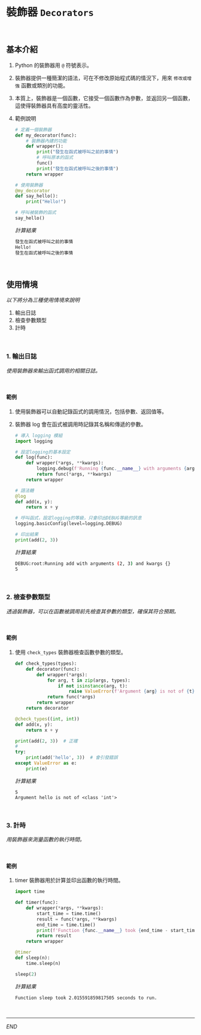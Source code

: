 # 裝飾器 `Decorators`

<br>

## 基本介紹

1. Python 的裝飾器用 `@` 符號表示。
2. 裝飾器提供一種簡潔的語法，可在不修改原始程式碼的情況下，用來 `修改或增強` 函數或類別的功能。
3. 本質上，裝飾器是一個函數，它接受一個函數作為參數，並返回另一個函數，這使得裝飾器具有高度的靈活性。
4. 範例說明

    ```python
    # 定義一個裝飾器
    def my_decorator(func):
        # 裝飾器內建的功能
        def wrapper():
            print("發生在函式被呼叫之前的事情")
            # 呼叫原本的函式
            func()
            print("發生在函式被呼叫之後的事情")
        return wrapper

    # 使用裝飾器
    @my_decorator
    def say_hello():
        print("Hello!")

    # 呼叫被裝飾的函式
    say_hello()
    ```
    _計算結果_
    ```bash
    發生在函式被呼叫之前的事情
    Hello!
    發生在函式被呼叫之後的事情
    ```

<br>


## 使用情境

_以下將分為三種使用情境來說明_

1. 輸出日誌
2. 檢查參數類型
3. 計時

<br>

### 1. 輸出日誌

_使用裝飾器來輸出函式調用的相關日誌。_

<br>

#### 範例

1. 使用裝飾器可以自動記錄函式的調用情況，包括參數、返回值等。
2. 裝飾器 log 會在函式被調用時記錄其名稱和傳遞的參數。

    ```python
    # 導入 logging 模組
    import logging

    # 設定logging的基本設定
    def log(func):
        def wrapper(*args, **kwargs):
            logging.debug(f'Running {func.__name__} with arguments {args} and kwargs {kwargs}')
            return func(*args, **kwargs)
        return wrapper

    # 語法糖
    @log
    def add(x, y):
        return x + y

    # 呼叫函式，設定logging的等級，只會印出DEBUG等級的訊息
    logging.basicConfig(level=logging.DEBUG)

    # 印出結果
    print(add(2, 3))
    ```

    _計算結果_
    ```bash
    DEBUG:root:Running add with arguments (2, 3) and kwargs {}
    5
    ```

<br>

### 2. 檢查參數類型

_透過裝飾器，可以在函數被調用前先檢查其參數的類型，確保其符合預期。_


<br>

#### 範例

1. 使用 `check_types` 裝飾器檢查函數參數的類型。

    ```python
    def check_types(types):
        def decorator(func):
            def wrapper(*args):
                for arg, t in zip(args, types):
                    if not isinstance(arg, t):
                        raise ValueError(f'Argument {arg} is not of {t}')
                return func(*args)
            return wrapper
        return decorator

    @check_types((int, int))
    def add(x, y):
        return x + y

    print(add(2, 3))  # 正確
    #
    try:
        print(add('hello', 3))  # 會引發錯誤
    except ValueError as e:
        print(e)
    ```

    _計算結果_
    ```
    5
    Argument hello is not of <class 'int'>
    ```



<br>

### 3. 計時

_用裝飾器來測量函數的執行時間。_

<br>


#### 範例

1. timer 裝飾器用於計算並印出函數的執行時間。

    ```python
    import time

    def timer(func):
        def wrapper(*args, **kwargs):
            start_time = time.time()
            result = func(*args, **kwargs)
            end_time = time.time()
            print(f'Function {func.__name__} took {end_time - start_time} seconds to run.')
            return result
        return wrapper

    @timer
    def sleep(n):
        time.sleep(n)

    sleep(2)
    ```
    
    _計算結果_
    ```bash
    Function sleep took 2.015591859817505 seconds to run.
    ```

<br>

---

_END_
